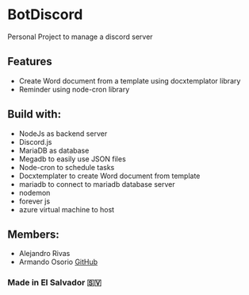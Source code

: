 # BotDiscord

Personal Project to manage a discord server

## Features
- Create Word document from a template using docxtemplator library
- Reminder using node-cron library

## Build with:
- NodeJs as backend server
- Discord.js
- MariaDB as database
- Megadb to easily use JSON files
- Node-cron to schedule tasks
- Docxtemplater to create Word document from template
- mariadb to connect to mariadb database server
- nodemon
- forever js
- azure virtual machine to host


## Members:
- Alejandro Rivas
- Armando Osorio [GitHub](https://github.com/OC18018)

### Made in El Salvador 🇸🇻
